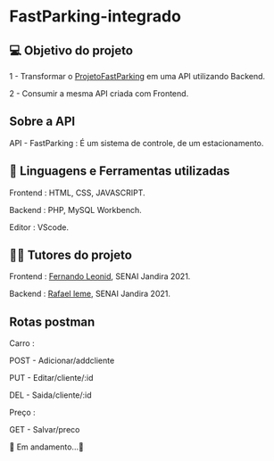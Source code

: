 # FastParking-integrado

## 💻 Objetivo do projeto

1 - Transformar o <a href="https://github.com/Emerson916/ProjetoFastParking">ProjetoFastParking</a> em uma API
utilizando Backend.

2 - Consumir a mesma API criada com Frontend.

## Sobre a API

API - FastParking : É um sistema de controle, de um estacionamento.

## 🔧 Linguagens e Ferramentas utilizadas

Frontend : HTML, CSS, JAVASCRIPT.

Backend : PHP, MySQL Workbench.

Editor : VScode.

## 👨‍🏫 Tutores do projeto

Frontend : <a href="https://github.com/fernandoleonid">Fernando Leonid</a>, SENAI Jandira 2021.

Backend : <a href="https://github.com/rafanleme">Rafael leme</a>, SENAI Jandira 2021.

## Rotas postman

Carro :

POST - Adicionar/addcliente

PUT  - Editar/cliente/:id

DEL  - Saida/cliente/:id

Preço : 

GET  - Salvar/preco


🚧 Em andamento...🚧
